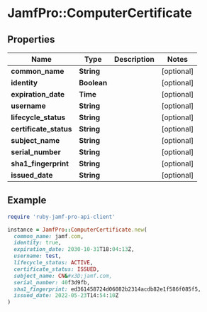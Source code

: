 # JamfPro::ComputerCertificate

## Properties

| Name | Type | Description | Notes |
| ---- | ---- | ----------- | ----- |
| **common_name** | **String** |  | [optional] |
| **identity** | **Boolean** |  | [optional] |
| **expiration_date** | **Time** |  | [optional] |
| **username** | **String** |  | [optional] |
| **lifecycle_status** | **String** |  | [optional] |
| **certificate_status** | **String** |  | [optional] |
| **subject_name** | **String** |  | [optional] |
| **serial_number** | **String** |  | [optional] |
| **sha1_fingerprint** | **String** |  | [optional] |
| **issued_date** | **String** |  | [optional] |

## Example

```ruby
require 'ruby-jamf-pro-api-client'

instance = JamfPro::ComputerCertificate.new(
  common_name: jamf.com,
  identity: true,
  expiration_date: 2030-10-31T18:04:13Z,
  username: test,
  lifecycle_status: ACTIVE,
  certificate_status: ISSUED,
  subject_name: CN&#x3D;jamf.com,
  serial_number: 40f3d9fb,
  sha1_fingerprint: ed361458724d06082b2314acdb82e1f586f085f5,
  issued_date: 2022-05-23T14:54:10Z
)
```

